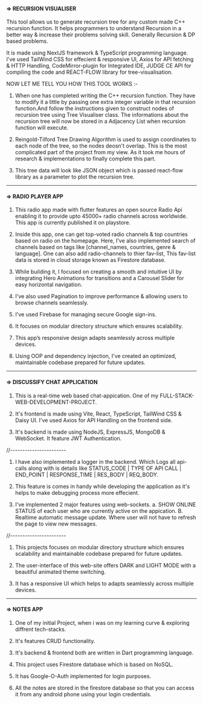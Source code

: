 #### => RECURSION VISUALISER

This tool allows us to generate recursion tree for any custom made C++ recursion function.
It helps programmers to understand Recursion in a better way & increase their problems solving skill. Generally Recursion & DP based problems.

It is made using NextJS framework & TypeScript programming language.
I've used TailWind CSS for effecient & responsive UI, Axios for API fetching & HTTP Handling, CodeMirror-plugin for Integrated IDE, JUDGE CE API for compiling the code and REACT-FLOW library for tree-visualisation.

NOW LET ME TELL YOU HOW THIS TOOL WORKS :-

1. When one has completed writing the C++ recursion function. They have to modify it a little by passing one extra integer variable in that recursion function.And follow the instructions given to construct nodes of recursion tree using Tree Visualiser class. The informations about the recursion tree will now be stored in a Adjacency List when recursion function will execute.

2. Reingold-Tilford Tree Drawing Algorithm is used to assign coordinates to each node of the tree, so the nodes deosn't overlap.
This is the most complicated part of the project from my view. As it took me hours of research & implementations to finally 
complete this part.

3. This tree data will look like JSON object which is passed react-flow library as a parameter to plot the recursion tree.

---

#### => RADIO PLAYER APP

1. This radio app made with flutter features an open source Radio Api enabling it to provide upto 45000+ radio channels across worldwide. This app is currently published it on playstore.

2. Inside this app, one can get top-voted radio channels & top countries based on radio on the homepage. Here, I've also implemented search of channels based on tags like [channel_names, countries, genre & language]. One can also add radio-channels to thier fav-list, This fav-list data is stored in cloud storage known as Firestore database. 

3. While building it, I focused on creating a smooth and intuitive UI by integrating Hero Animations for transitions and a Carousel Slider for easy horizontal navigation.

4. I've also used Pagination to improve performance & allowing users to browse channels seamlessly.

5. I've used Firebase for managing secure Google sign-ins.

6. It focuses on modular directory structure which ensures scalability.

7. This app’s responsive design adapts seamlessly across multiple devices.

8. Using OOP and dependency injection, I've created an optimized, maintainable codebase prepared for future updates.

---

#### => DISCUSSIFY CHAT APPLICATION 

1. This is a real-time web based chat-appication. One of my FULL-STACK-WEB-DEVELOPMENT-PROJECT.

2. It's frontend is made using Vite, React, TypeScript, TailWind CSS & Daisy UI. I've used Axios for API Handling on the frontend side.

3. It's backend is made using NodeJS, ExpressJS, MongoDB & WebSocket. It feature JWT Authentication.

//-----------------------

1. I have also implemented a logger in the backend. Which Logs all api-calls along with is details like STATUS_CODE | TYPE OF API CALL | END_POINT | RESPONSE_TIME 
| RES_BODY | REQ_BODY.

2. This feature is comes in handy while developing the application as it's helps to make debugging process more effecient. 

3. I've implemented 2 major features using web-sockets.
a. SHOW ONLINE STATUS of each user who are currently active on the appication.
B. Realtime automatic message update. Where user will not have to refresh the page to view new messages.

//-----------------------

1. This projects focuses on modular directory structure which ensures scalability and maintainable codebase prepared for future updates.

2. The user-interface of this web-site offers DARK and LIGHT MODE with a beautiful animated theme switching.

3. It has a responsive UI which helps to adapts seamlessly across multiple devices.

---

#### => NOTES APP 

1. One of my initial Project, when i was on my learning curve & exploring diffrent tech-stacks.

2. It's features CRUD functionality.

3. It's backend & frontend both are written in Dart programming language.

4. This project uses Firestore database which is based on NoSQL.

5. It has Google-O-Auth implemented for login purposes.

6. All the notes are stored in the firestore database so that you can access it from any android phone using your login credentials.